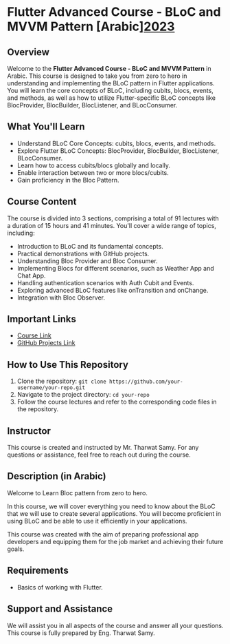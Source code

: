 # Flutter Advanced Course - BLoC and MVVM Pattern [Arabic][2023](https://www.udemy.com/course/flutter-bloc-pattern-from-zero-to-hero-in-arabic/)

## Overview

Welcome to the **Flutter Advanced Course - BLoC and MVVM Pattern** in Arabic. This course is designed to take you from zero to hero in understanding and implementing the BLoC pattern in Flutter applications. You will learn the core concepts of BLoC, including cubits, blocs, events, and methods, as well as how to utilize Flutter-specific BLoC concepts like BlocProvider, BlocBuilder, BlocListener, and BLocConsumer.

## What You'll Learn

- Understand BLoC Core Concepts: cubits, blocs, events, and methods.
- Explore Flutter BLoC Concepts: BlocProvider, BlocBuilder, BlocListener, BLocConsumer.
- Learn how to access cubits/blocs globally and locally.
- Enable interaction between two or more blocs/cubits.
- Gain proficiency in the Bloc Pattern.

## Course Content

The course is divided into 3 sections, comprising a total of 91 lectures with a duration of 15 hours and 41 minutes. You'll cover a wide range of topics, including:

- Introduction to BLoC and its fundamental concepts.
- Practical demonstrations with GitHub projects.
- Understanding Bloc Provider and Bloc Consumer.
- Implementing Blocs for different scenarios, such as Weather App and Chat App.
- Handling authentication scenarios with Auth Cubit and Events.
- Exploring advanced BLoC features like onTransition and onChange.
- Integration with Bloc Observer.

## Important Links

- [Course Link](https://www.udemy.com/course/flutter-bloc-pattern-from-zero-to-hero-in-arabic/)
- [GitHub Projects Link](https://github.com/your-username/your-repo)

## How to Use This Repository

1. Clone the repository: `git clone https://github.com/your-username/your-repo.git`
2. Navigate to the project directory: `cd your-repo`
3. Follow the course lectures and refer to the corresponding code files in the repository.

## Instructor

This course is created and instructed by Mr. Tharwat Samy. For any questions or assistance, feel free to reach out during the course.

## Description (in Arabic)

Welcome to Learn Bloc pattern from zero to hero.

In this course, we will cover everything you need to know about the BLoC that we will use to create several applications. You will become proficient in using BLoC and be able to use it efficiently in your applications.

This course was created with the aim of preparing professional app developers and equipping them for the job market and achieving their future goals.

## Requirements

- Basics of working with Flutter.

## Support and Assistance

We will assist you in all aspects of the course and answer all your questions. This course is fully prepared by Eng. Tharwat Samy.


